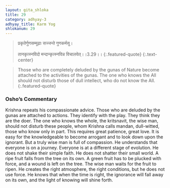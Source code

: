 ```yaml
---
layout: gita_shloka
title: 29
category: adhyay-3
adhyay_title: Karm Yog
shlokanum: 29
---
```


> प्रकृतेर्गुणसम्मूढाः सज्जन्ते गुणकर्मसु।<br><br>तानकृत्स्नविदो मन्दान्कृत्स्नविन्न विचालयेत्।।3.29।।
{:.featured-quote} 
{:.text-center}

> Those who are completely deluded by the gunas of Nature become attached to the activities of the gunas. The one who knows the All should not disturb those of dull intellect, who do not know the All.
{:.featured-quote}

### Osho’s Commentary
Krishna repeats his compassionate advice. Those who are deluded by the gunas are attached to actions. They identify with the play. They think they are the doer.
The one who knows the whole, the kritsnavit, the wise man, should not disturb these people, whom Krishna calls mandan, dull-witted, those who know only in part.
This requires great patience, great love. It is easy for the knowledgeable to become arrogant and to look down upon the ignorant. But a truly wise man is full of compassion. He understands that everyone is on a journey. Everyone is at a different stage of evolution.
He does not shake their simple faith. He does not shatter their small world. A ripe fruit falls from the tree on its own. A green fruit has to be plucked with force, and a wound is left on the tree. The wise man waits for the fruit to ripen. He creates the right atmosphere, the right conditions, but he does not use force. He knows that when the time is right, the ignorance will fall away on its own, and the light of knowing will shine forth.
